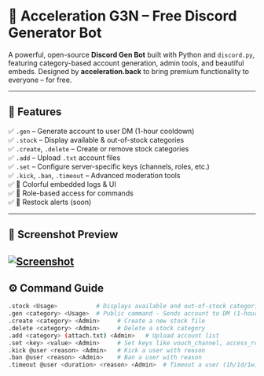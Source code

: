 # 🚀 Acceleration G3N – Free Discord Generator Bot

A powerful, open-source **Discord Gen Bot** built with Python and `discord.py`, featuring category-based account generation, admin tools, and beautiful embeds. Designed by **acceleration.back** to bring premium functionality to everyone – for free.

---

## 🧩 Features

✅ `.gen` – Generate account to user DM (1-hour cooldown)  
✅ `.stock` – Display available & out-of-stock categories  
✅ `.create`, `.delete` – Create or remove stock categories  
✅ `.add` – Upload `.txt` account files  
✅ `.set` – Configure server-specific keys (channels, roles, etc.)  
✅ `.kick`, `.ban`, `.timeout` – Advanced moderation tools  
✅ 🎨 Colorful embedded logs & UI  
✅ 🔐 Role-based access for commands  
✅ 🔔 Restock alerts (soon)  

---

## 📸 Screenshot Preview

<a href='https://postimg.cc/5Yw6qcxd' target='_blank'><img src='https://i.postimg.cc/5Yw6qcxd/Screenshot.jpg' border='0' alt='Screenshot'/></a>
---

## ⚙️ Command Guide

```bash
.stock <Usage>           # Displays available and out-of-stock categories  
.gen <category> <Usage>  # Public command - Sends account to DM (1-hour cooldown)  
.create <category> <Admin>     # Create a new stock file  
.delete <category> <Admin>     # Delete a stock category  
.add <category> (attach.txt) <Admin>   # Upload account list  
.set <key> <value> <Admin>     # Set keys like vouch_channel, access_role, etc.  
.kick @user <reason> <Admin>   # Kick a user with reason  
.ban @user <reason> <Admin>    # Ban a user with reason  
.timeout @user <duration> <reason> <Admin>  # Timeout a user (1h/1d/1w)
